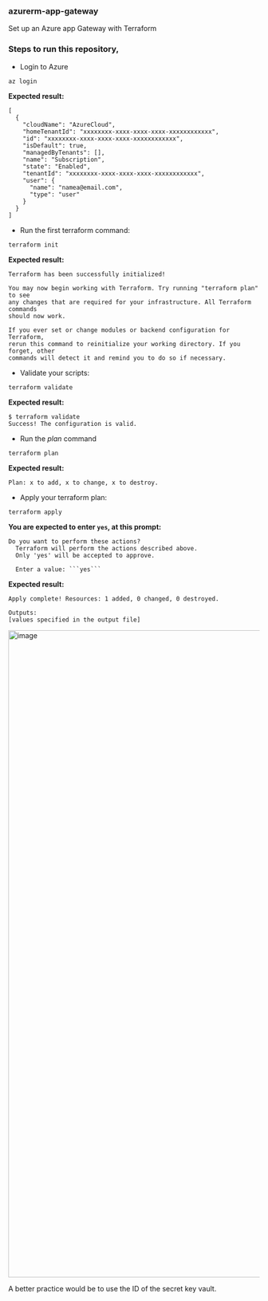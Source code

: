 ### azurerm-app-gateway
Set up an Azure app Gateway with Terraform

### Steps to run this repository,

- Login to Azure

```
az login
```
**Expected result:** 
```
[
  {
    "cloudName": "AzureCloud",
    "homeTenantId": "xxxxxxxx-xxxx-xxxx-xxxx-xxxxxxxxxxxx",
    "id": "xxxxxxxx-xxxx-xxxx-xxxx-xxxxxxxxxxxx",
    "isDefault": true,
    "managedByTenants": [],
    "name": "Subscription",
    "state": "Enabled",
    "tenantId": "xxxxxxxx-xxxx-xxxx-xxxx-xxxxxxxxxxxx",
    "user": {
      "name": "namea@email.com",
      "type": "user"
    }
  }
]
```
- Run the first terraform command:
```
terraform init
```
**Expected result:** 
```
Terraform has been successfully initialized!

You may now begin working with Terraform. Try running "terraform plan" to see
any changes that are required for your infrastructure. All Terraform commands
should now work.

If you ever set or change modules or backend configuration for Terraform,
rerun this command to reinitialize your working directory. If you forget, other
commands will detect it and remind you to do so if necessary.
```

- Validate your scripts: 
```
terraform validate
```
**Expected result:** 
```
$ terraform validate
Success! The configuration is valid.
```

- Run the *plan* command
```
terraform plan
```
**Expected result:** 
```
Plan: x to add, x to change, x to destroy.
```

- Apply your terraform plan:
```
terraform apply
```
**You are expected to enter ```yes```, at this prompt:**
```
Do you want to perform these actions?
  Terraform will perform the actions described above.
  Only 'yes' will be accepted to approve.

  Enter a value: ```yes```

```
**Expected result:** 
```
Apply complete! Resources: 1 added, 0 changed, 0 destroyed.

Outputs:
[values specified in the output file]
```

<img width="1298" alt="image" src="https://user-images.githubusercontent.com/49791498/162847203-9b11cb77-4679-4cef-82bb-bfc73eedae5c.png">

A better practice would be to use the ID of the secret key vault.